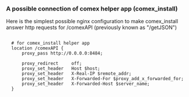
### A possible connection of comex helper app (comex_install)

Here is the simplest possible nginx configuration to make comex_install answer http requests for /comexAPI (previously known as "/getJSON")

```

  # for comex_install helper app
  location /comexAPI {
      proxy_pass http://0.0.0.0:8484;

      proxy_redirect     off;
      proxy_set_header   Host $host;
      proxy_set_header   X-Real-IP $remote_addr;
      proxy_set_header   X-Forwarded-For $proxy_add_x_forwarded_for;
      proxy_set_header   X-Forwarded-Host $server_name;
  }

```
